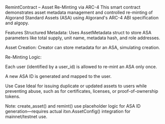 RemintContract – Asset Re-Minting via ARC-4
This smart contract demonstrates asset metadata management and controlled re-minting of Algorand Standard Assets (ASA) using Algorand's ARC-4 ABI specification and algopy.

Features
Structured Metadata: Uses AssetMetadata struct to store ASA parameters like total supply, unit name, metadata hash, and role addresses.

Asset Creation: Creator can store metadata for an ASA, simulating creation.

Re-Minting Logic:

Each user (identified by a user_id) is allowed to re-mint an ASA only once.

A new ASA ID is generated and mapped to the user.

Use Case
Ideal for issuing duplicate or updated assets to users while preventing abuse, such as for certificates, licenses, or proof-of-ownership tokens.

Note: create_asset() and remint() use placeholder logic for ASA ID generation—requires actual itxn.AssetConfig() integration for mainnet/testnet use.

